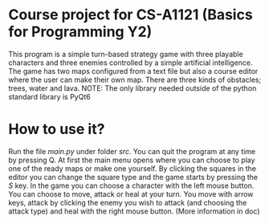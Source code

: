 # Course project for CS-A1121 (Basics for Programming Y2)
This program is a simple turn-based strategy game with three playable characters and three enemies controlled by a simple artificial intelligence. The game has two maps configured from a text file but also a course editor where the user can make their own map. There are three kinds of obstacles; trees, water and lava.
NOTE: The only library needed outside of the python standard library is PyQt6
# How to use it?
Run the file _main.py_ under folder _src_. You can quit the program at any time by pressing Q. At first the main menu opens where you can choose to play one of the ready maps or make one yourself. By clicking the squares in the editor you can change the square type and the game starts by pressing the _S_ key.
In the game you can choose a character with the left mouse button. You can choose to move, attack or heal at your turn. You move with arrow keys, attack by clicking the enemy you wish to attack (and choosing the attack type) and heal with the right mouse button. (More information in doc)
